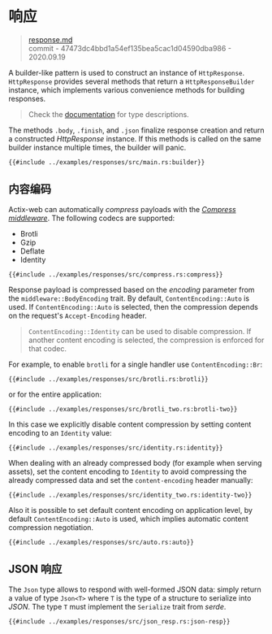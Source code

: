 # 响应

> [response.md](https://github.com/actix/actix-website/blob/master/content/docs/response.md)
> <br />
> commit - 47473dc4bbd1a54ef135bea5cac1d04590dba986 - 2020.09.19

A builder-like pattern is used to construct an instance of `HttpResponse`.  `HttpResponse`
provides several methods that return a `HttpResponseBuilder` instance, which implements
various convenience methods for building responses.

> Check the [documentation][responsebuilder] for type descriptions.

The methods `.body`, `.finish`, and `.json` finalize response creation and return a
constructed *HttpResponse* instance. If this methods is called on the same builder
instance multiple times, the builder will panic.

```rust,edition2018,no_run,noplaypen
{{#include ../examples/responses/src/main.rs:builder}}
```

## 内容编码

Actix-web can automatically *compress* payloads with the [*Compress middleware*][compressmidddleware].
The following codecs are supported:

* Brotli
* Gzip
* Deflate
* Identity

```rust,edition2018,no_run,noplaypen
{{#include ../examples/responses/src/compress.rs:compress}}
```

Response payload is compressed based on the *encoding* parameter from the
`middleware::BodyEncoding` trait.  By default, `ContentEncoding::Auto` is used. If
`ContentEncoding::Auto` is selected, then the compression depends on the request's
`Accept-Encoding` header.

> `ContentEncoding::Identity` can be used to disable compression.
> If another content encoding is selected, the compression is enforced for that codec.

For example, to enable `brotli` for a single handler use `ContentEncoding::Br`:

```rust,edition2018,no_run,noplaypen
{{#include ../examples/responses/src/brotli.rs:brotli}}
```

or for the entire application:

```rust,edition2018,no_run,noplaypen
{{#include ../examples/responses/src/brotli_two.rs:brotli-two}}
```

In this case we explicitly disable content compression by setting content encoding to
an `Identity` value:

```rust,edition2018,no_run,noplaypen
{{#include ../examples/responses/src/identity.rs:identity}}
```

When dealing with an already compressed body (for example when serving assets),
set the content encoding to `Identity` to avoid compressing the already compressed
data and set the `content-encoding` header manually:

```rust,edition2018,no_run,noplaypen
{{#include ../examples/responses/src/identity_two.rs:identity-two}}
```

Also it is possible to set default content encoding on application level, by
default `ContentEncoding::Auto` is used, which implies automatic content compression
negotiation.

```rust,edition2018,no_run,noplaypen
{{#include ../examples/responses/src/auto.rs:auto}}
```

## JSON 响应

The `Json` type allows to respond with well-formed JSON data: simply return a value of
type `Json<T>` where `T` is the type of a structure to serialize into *JSON*.
The type `T` must implement the `Serialize` trait from *serde*.

```rust,edition2018,no_run,noplaypen
{{#include ../examples/responses/src/json_resp.rs:json-resp}}
```

[responsebuilder]: https://docs.rs/actix-web/3/actix_web/dev/struct.HttpResponseBuilder.html
[compressmidddleware]: https://docs.rs/actix-web/3/actix_web/middleware/struct.Compress.html

